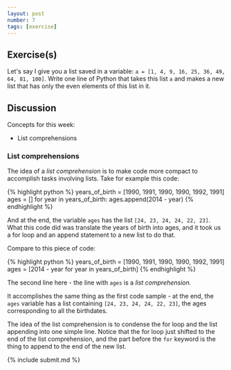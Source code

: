 ```yaml
---
layout: post
number: 7
tags: [exercise]
---
```


## Exercise(s)

Let's say I give you a list saved in a variable: `a = [1, 4, 9, 16, 25, 36, 49, 64, 81, 100]`. Write one line of Python that takes this list `a` and makes a new list that has only the even elements of this list in it. 

## Discussion

Concepts for this week:

* List comprehensions

### List comprehensions

The idea of a *list comprehension* is to make code more compact to accomplish tasks involving lists. Take for example this code: 

{% highlight python %}
  years_of_birth = [1990, 1991, 1990, 1990, 1992, 1991]
  ages = []
  for year in years_of_birth: 
    ages.append(2014 - year)
{% endhighlight %}

And at the end, the variable `ages` has the list `[24, 23, 24, 24, 22, 23]`. What this code did was translate the years of birth into ages, and it took us a for loop and an append statement to a new list to do that. 

Compare to this piece of code: 

{% highlight python %}
  years_of_birth = [1990, 1991, 1990, 1990, 1992, 1991]
  ages = [2014 - year for year in years_of_birth]
{% endhighlight %}

The second line here - the line with `ages` is a *list comprehension.*

It accomplishes the same thing as the first code sample - at the end, the `ages` variable has a list containing `[24, 23, 24, 24, 22, 23]`, the ages corresponding to all the birthdates. 

The idea of the list comprehension is to condense the for loop and the list appending into one simple line. Notice that the for loop just shifted to the end of the list comprehension, and the part before the `for` keyword is the thing to append to the end of the new list. 

{% include submit.md %}